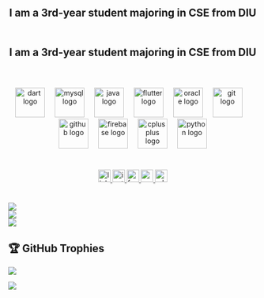 <h2 align="center">
  I am a 3rd-year student majoring in CSE from DIU
  <br>
  <br>

</h2>

###

<div align="center">
  <h2 align="center">
  I am a 3rd-year student majoring in CSE from DIU
  <br>
  <br>

</h2>
  <br>
  <img src="https://cdn.jsdelivr.net/gh/devicons/devicon/icons/dart/dart-original.svg" height="60" alt="dart logo"  />
  <img width="12" />
  <img src="https://cdn.jsdelivr.net/gh/devicons/devicon/icons/mysql/mysql-original.svg" height="60" alt="mysql logo"  />
  <img width="12" />
  <img src="https://cdn.jsdelivr.net/gh/devicons/devicon/icons/java/java-original.svg" height="60" alt="java logo"  />
  <img width="12" />
  <img src="https://cdn.jsdelivr.net/gh/devicons/devicon/icons/flutter/flutter-original.svg" height="60" alt="flutter logo"  />
  <img width="12" />
  <img src="https://cdn.jsdelivr.net/gh/devicons/devicon/icons/oracle/oracle-original.svg" height="60" alt="oracle logo"  />
  <img width="12" />
  <img src="https://cdn.jsdelivr.net/gh/devicons/devicon/icons/git/git-original.svg" height="60" alt="git logo"  />
  <img width="12" />
  <img src="https://cdn.jsdelivr.net/gh/devicons/devicon/icons/github/github-original.svg" height="60" alt="github logo"  />
  <img width="12" />
  <img src="https://cdn.jsdelivr.net/gh/devicons/devicon/icons/firebase/firebase-plain.svg" height="60" alt="firebase logo"  />
  <img width="12" />
  <img src="https://cdn.jsdelivr.net/gh/devicons/devicon/icons/cplusplus/cplusplus-original.svg" height="60" alt="cplusplus logo"  />
  <img width="12" />
  <img src="https://cdn.jsdelivr.net/gh/devicons/devicon/icons/python/python-original.svg" height="60" alt="python logo"  />
</div>

###


###

<div align="center">
  <br>
  <a href = "https://linkedin.com/awalhsnmunna">
  <img src="https://img.shields.io/static/v1?message=LinkedIn&logo=linkedin&label=&color=0077B5&logoColor=white&labelColor=&style=for-the-badge" height="25" alt="linkedin logo"/>
  </a>
  <a href = "https://instagram.com/trekker.guy">
  <img src="https://img.shields.io/static/v1?message=Instagram&logo=instagram&label=&color=E4405F&logoColor=white&labelColor=&style=for-the-badge" height="25" alt="instagram logo"/>
     </a>
  <a href = "https://facebook.com/zer0bugg">
  <img src="https://img.shields.io/static/v1?message=Facebook&logo=facebook&label=&color=1877F2&logoColor=white&labelColor=&style=for-the-badge" height="25" alt="facebook logo"/>
    </a>
  <a href = "https://awalhsnmunna@gmail.com">
  <img src="https://img.shields.io/static/v1?message=Gmail&logo=gmail&label=&color=D14836&logoColor=white&labelColor=&style=for-the-badge" height="25" alt="gmail logo"/>
    </a>
  <a href = "https://wa.me/01772978316">
  <img src="https://img.shields.io/static/v1?message=Whatsapp&logo=whatsapp&label=&color=25D366&logoColor=white&labelColor=&style=for-the-badge" height="25" alt="whatsapp logo"/>
   </a>
</div>

# 
![](https://github-readme-stats.vercel.app/api?username=awalhsnmunna&theme=dark&hide_border=false&include_all_commits=true&count_private=false)<br/>
![](https://nirzak-streak-stats.vercel.app/?user=awalhsnmunna&theme=dark&hide_border=false)<br/>
![](https://github-readme-stats.vercel.app/api/top-langs/?username=awalhsnmunna&theme=dark&hide_border=false&include_all_commits=true&count_private=false&layout=compact)

###
## 🏆 GitHub Trophies
![](https://github-profile-trophy.vercel.app/?username=awalhsnmunna&theme=dark&no-frame=false&no-bg=false&margin-w=4)

[![](https://visitcount.itsvg.in/api?id=awalhsnmunna&icon=5&color=1)](https://visitcount.itsvg.in)
